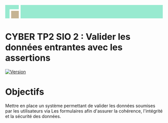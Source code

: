 ![separe](https://github.com/studoo-app/.github/blob/main/profile/studoo-banner-logo.png)
# CYBER TP2 SIO 2 : Valider les données entrantes avec les assertions
[![Version](https://img.shields.io/badge/Version-2024-blue)]()

# Objectifs

Mettre en place un système permettant de valider les données soumises par les utilisateurs via
Les formulaires afin d'assurer la cohérence, l'intégrité et la sécurité des données.